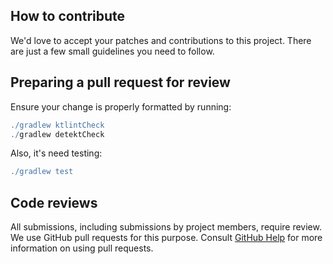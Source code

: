 ## How to contribute

We'd love to accept your patches and contributions to this project. There are just a few small guidelines you need to follow.

## Preparing a pull request for review

Ensure your change is properly formatted by running:

```gradle
./gradlew ktlintCheck
./gradlew detektCheck
```

Also, it's need testing:

```gradle
./gradlew test
```

## Code reviews

All submissions, including submissions by project members, require review. We use GitHub pull requests for this purpose. Consult [GitHub Help](https://docs.github.com/en/github/collaborating-with-pull-requests/proposing-changes-to-your-work-with-pull-requests/about-pull-requests) for more information on using pull requests.

